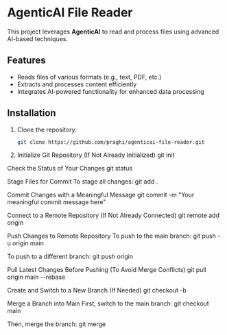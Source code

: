 # AgenticAI File Reader

This project leverages **AgenticAI** to read and process files using advanced AI-based techniques.

## Features
- Reads files of various formats (e.g., text, PDF, etc.)
- Extracts and processes content efficiently
- Integrates AI-powered functionality for enhanced data processing

## Installation

1. Clone the repository:
   ```bash
   git clone https://github.com/praghi/agenticai-file-reader.git

2. Initialize Git Repository (If Not Already Initialized) 
git init

Check the Status of Your Changes
git status

Stage Files for Commit
To stage all changes:
git add .

Commit Changes with a Meaningful Message
git commit -m "Your meaningful commit message here"

Connect to a Remote Repository (If Not Already Connected)
git remote add origin <your-repository-URL>

Push Changes to Remote Repository
To push to the main branch:
git push -u origin main

To push to a different branch:
git push origin <branch-name>

Pull Latest Changes Before Pushing (To Avoid Merge Conflicts)
git pull origin main --rebase

Create and Switch to a New Branch (If Needed)
git checkout -b <new-branch-name>

Merge a Branch into Main
First, switch to the main branch:
git checkout main

Then, merge the branch:
git merge <branch-name>